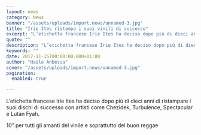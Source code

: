 ```yaml
---
layout: news
category: News
banner: "/assets/uploads/import.news/unnamed-3.jpg"
title: "Irie Ites ristampa i suoi vinili di successo"
excerpt: "L’etichetta francese Irie Ites ha deciso dopo più di dieci anni di ristampare i suoi dischi di successo con artisti come Chezidek, Turbulence, Spectacular e Lutan Fyah. 10″ per tutti gli amanti del vinile e soprattutto del buon reggae"
quote: ""
description: "L’etichetta francese Irie Ites ha deciso dopo più di dieci anni di ristampare i suoi dischi di successo con artisti come Chezidek, Turbulence, Spectacular e Lutan Fyah. 10″ per tutti gli amanti del vinile e soprattutto del buon reggae"
keywords: ""
date: 2017-11-15T00:00:00.000+01:00
author: "Haile Anbessa"
cover: "/assets/uploads/import.news/unnamed-3.jpg"
pagination:
  enabled: true

---
```


L’etichetta francese Irie Ites ha deciso dopo più di dieci anni di ristampare i suoi dischi di successo con artisti come Chezidek, Turbulence, Spectacular e Lutan Fyah.

10″ per tutti gli amanti del vinile e soprattutto del buon reggae